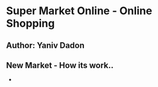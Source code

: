 # Super Market Online - Online Shopping #
## Author: Yaniv Dadon ##
## New Market - How its work.. ##

*
